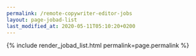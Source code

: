 ```yaml
---
permalink: /remote-copywriter-editor-jobs
layout: page-jobad-list
last_modified_at: 2020-05-11T05:10:20+0200
---
```

{% include render_jobad_list.html permalink=page.permalink %}
